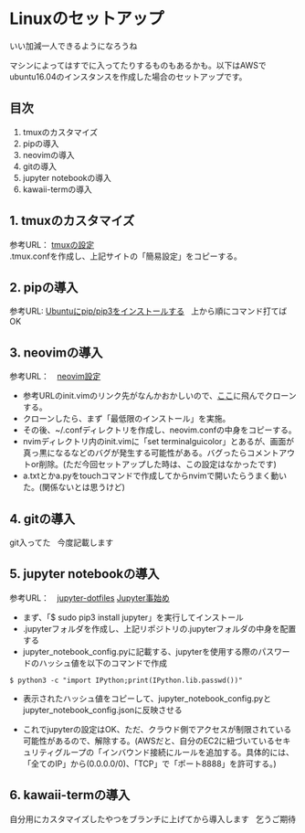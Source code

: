 # Linuxのセットアップ  
いい加減一人できるようになろうね  

マシンによってはすでに入ってたりするものもあるかも。以下はAWSでubuntu16.04のインスタンスを作成した場合のセットアップです。  

## 目次  
1. tmuxのカスタマイズ  
2. pipの導入  
3. neovimの導入  
4. gitの導入  
5. jupyter notebookの導入  
6. kawaii-termの導入  

## 1. tmuxのカスタマイズ  
参考URL： [tmuxの設定](https://gink03.github.io/tmux/)  
.tmux.confを作成し、上記サイトの「簡易設定」をコピーする。  

## 2. pipの導入  
参考URL: [Ubuntuにpip/pip3をインストールする](http://pcl.solima.net/pyblog/archives/57)  
上から順にコマンド打てばOK  

## 3. neovimの導入  
参考URL：　[neovim設定](https://gink03.github.io/neovim/)  
- 参考URLのinit.vimのリンク先がなんかおかしいので、[ここ](https://bitbucket.org/nardtree/neovim.conf)に飛んでクローンする。  
- クローンしたら、まず「最低限のインストール」を実施。  
- その後、~/.confディレクトリを作成し、neovim.confの中身をコピーする。  
- nvimディレクトリ内のinit.vimに「set terminalguicolor」とあるが、画面が真っ黒になるなどのバグが発生する可能性がある。バグったらコメントアウトor削除。(ただ今回セットアップした時は、この設定はなかったです)  
- a.txtとかa.pyをtouchコマンドで作成してからnvimで開いたらうまく動いた。(関係ないとは思うけど)  

## 4. gitの導入  
git入ってた  
今度記載します  

## 5. jupyter notebookの導入  
参考URL：　[jupyter-dotfiles](https://github.com/GINK03/jupyter-dotfiles) [Jupyter事始め](https://qiita.com/taka4sato/items/2c3397ff34c440044978)  

- まず、「$ sudo pip3 install jupyter」を実行してインストール  
- .jupyterフォルダを作成し、上記リポジトリの.jupyterフォルダの中身を配置する  
- jupyter_notebook_config.pyに記載する、jupyterを使用する際のパスワードのハッシュ値を以下のコマンドで作成  
```
$ python3 -c "import IPython;print(IPython.lib.passwd())"
```
- 表示されたハッシュ値をコピーして、jupyter_notebook_config.pyとjupyter_notebook_config.jsonに反映させる  

- これでjupyterの設定はOK、ただ、クラウド側でアクセスが制限されている可能性があるので、解除する。(AWSだと、自分のEC2に紐づいているセキュリティグループの「インバウンド接続にルールを追加する。具体的には、「全てのIP」から(0.0.0.0/0)、「TCP」で「ポート8888」を許可する。)  

## 6. kawaii-termの導入  
自分用にカスタマイズしたやつをブランチに上げてから導入します  
乞うご期待  
